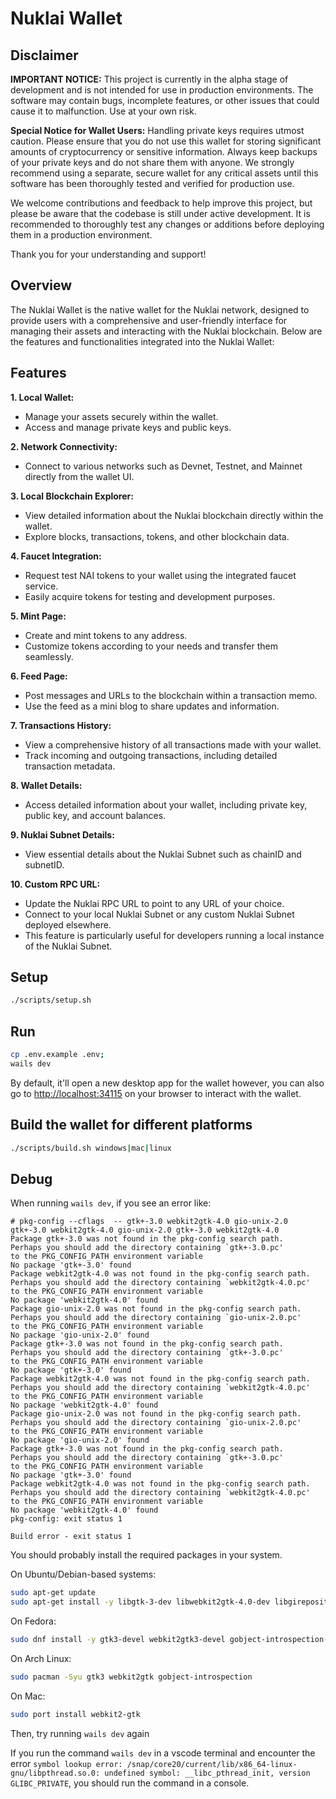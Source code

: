 # Nuklai Wallet

## Disclaimer

**IMPORTANT NOTICE:** This project is currently in the alpha stage of development and is not intended for use in production environments. The software may contain bugs, incomplete features, or other issues that could cause it to malfunction. Use at your own risk.

**Special Notice for Wallet Users:** Handling private keys requires utmost caution. Please ensure that you do not use this wallet for storing significant amounts of cryptocurrency or sensitive information. Always keep backups of your private keys and do not share them with anyone. We strongly recommend using a separate, secure wallet for any critical assets until this software has been thoroughly tested and verified for production use.

We welcome contributions and feedback to help improve this project, but please be aware that the codebase is still under active development. It is recommended to thoroughly test any changes or additions before deploying them in a production environment.

Thank you for your understanding and support!

## Overview

The Nuklai Wallet is the native wallet for the Nuklai network, designed to provide users with a comprehensive and user-friendly interface for managing their assets and interacting with the Nuklai blockchain. Below are the features and functionalities integrated into the Nuklai Wallet:

## Features

**1. Local Wallet:**

- Manage your assets securely within the wallet.
- Access and manage private keys and public keys.

**2. Network Connectivity:**

- Connect to various networks such as Devnet, Testnet, and Mainnet directly from the wallet UI.

**3. Local Blockchain Explorer:**

- View detailed information about the Nuklai blockchain directly within the wallet.
- Explore blocks, transactions, tokens, and other blockchain data.

**4. Faucet Integration:**

- Request test NAI tokens to your wallet using the integrated faucet service.
- Easily acquire tokens for testing and development purposes.

**5. Mint Page:**

- Create and mint tokens to any address.
- Customize tokens according to your needs and transfer them seamlessly.

**6. Feed Page:**

- Post messages and URLs to the blockchain within a transaction memo.
- Use the feed as a mini blog to share updates and information.

**7. Transactions History:**

- View a comprehensive history of all transactions made with your wallet.
- Track incoming and outgoing transactions, including detailed transaction metadata.

**8. Wallet Details:**

- Access detailed information about your wallet, including private key, public key, and account balances.

**9. Nuklai Subnet Details:**

- View essential details about the Nuklai Subnet such as chainID and subnetID.

**10. Custom RPC URL:**

- Update the Nuklai RPC URL to point to any URL of your choice.
- Connect to your local Nuklai Subnet or any custom Nuklai Subnet deployed elsewhere.
- This feature is particularly useful for developers running a local instance of the Nuklai Subnet.

## Setup

```bash
./scripts/setup.sh
```

## Run

```bash
cp .env.example .env;
wails dev
```

By default, it'll open a new desktop app for the wallet however, you can also go to [http://localhost:34115](http://localhost:34115) on your browser to interact with the wallet.

## Build the wallet for different platforms

```bash
./scripts/build.sh windows|mac|linux
```

## Debug

When running `wails dev`, if you see an error like:

```
# pkg-config --cflags  -- gtk+-3.0 webkit2gtk-4.0 gio-unix-2.0 gtk+-3.0 webkit2gtk-4.0 gio-unix-2.0 gtk+-3.0 webkit2gtk-4.0
Package gtk+-3.0 was not found in the pkg-config search path.
Perhaps you should add the directory containing `gtk+-3.0.pc'
to the PKG_CONFIG_PATH environment variable
No package 'gtk+-3.0' found
Package webkit2gtk-4.0 was not found in the pkg-config search path.
Perhaps you should add the directory containing `webkit2gtk-4.0.pc'
to the PKG_CONFIG_PATH environment variable
No package 'webkit2gtk-4.0' found
Package gio-unix-2.0 was not found in the pkg-config search path.
Perhaps you should add the directory containing `gio-unix-2.0.pc'
to the PKG_CONFIG_PATH environment variable
No package 'gio-unix-2.0' found
Package gtk+-3.0 was not found in the pkg-config search path.
Perhaps you should add the directory containing `gtk+-3.0.pc'
to the PKG_CONFIG_PATH environment variable
No package 'gtk+-3.0' found
Package webkit2gtk-4.0 was not found in the pkg-config search path.
Perhaps you should add the directory containing `webkit2gtk-4.0.pc'
to the PKG_CONFIG_PATH environment variable
No package 'webkit2gtk-4.0' found
Package gio-unix-2.0 was not found in the pkg-config search path.
Perhaps you should add the directory containing `gio-unix-2.0.pc'
to the PKG_CONFIG_PATH environment variable
No package 'gio-unix-2.0' found
Package gtk+-3.0 was not found in the pkg-config search path.
Perhaps you should add the directory containing `gtk+-3.0.pc'
to the PKG_CONFIG_PATH environment variable
No package 'gtk+-3.0' found
Package webkit2gtk-4.0 was not found in the pkg-config search path.
Perhaps you should add the directory containing `webkit2gtk-4.0.pc'
to the PKG_CONFIG_PATH environment variable
No package 'webkit2gtk-4.0' found
pkg-config: exit status 1

Build error - exit status 1
```

You should probably install the required packages in your system.

On Ubuntu/Debian-based systems:

```bash
sudo apt-get update
sudo apt-get install -y libgtk-3-dev libwebkit2gtk-4.0-dev libgirepository1.0-dev
```

On Fedora:

```bash
sudo dnf install -y gtk3-devel webkit2gtk3-devel gobject-introspection-devel
```

On Arch Linux:

```bash
sudo pacman -Syu gtk3 webkit2gtk gobject-introspection
```

On Mac:

```bash
sudo port install webkit2-gtk
```

Then, try running `wails dev` again

If you run the command `wails dev` in a vscode terminal and encounter the error `symbol lookup error: /snap/core20/current/lib/x86_64-linux-gnu/libpthread.so.0: undefined symbol: __libc_pthread_init, version GLIBC_PRIVATE`, you should run the command in a console.

